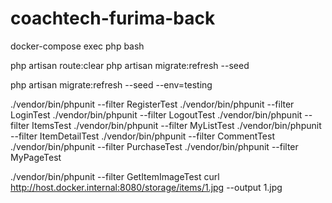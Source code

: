 # coachtech-furima-back

docker-compose exec php bash

php artisan route:clear
php artisan migrate:refresh --seed

php artisan migrate:refresh --seed --env=testing

./vendor/bin/phpunit --filter RegisterTest
./vendor/bin/phpunit --filter LoginTest
./vendor/bin/phpunit --filter LogoutTest
./vendor/bin/phpunit --filter ItemsTest
./vendor/bin/phpunit --filter MyListTest
./vendor/bin/phpunit --filter ItemDetailTest
./vendor/bin/phpunit --filter CommentTest
./vendor/bin/phpunit --filter PurchaseTest
./vendor/bin/phpunit --filter MyPageTest

./vendor/bin/phpunit --filter GetItemImageTest
curl http://host.docker.internal:8080/storage/items/1.jpg --output 1.jpg